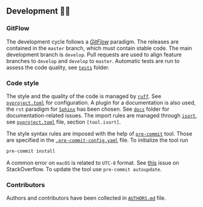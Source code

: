 ## Development 👩‍💻

### GitFlow

The development cycle follows a *[GitFlow](https://www.atlassian.com/git/tutorials/comparing-workflows/gitflow-workflow)*
paradigm. The releases are contained in the `master` branch, which
must contain stable code. The main development branch
is `develop`. Pull requests are used to align feature branches to `develop` and
`develop` to `master`. Automatic tests are run to assess the
code quality, see [`tests`](tests) folder.

### Code style

The style and the quality of the code is managed
by [`ruff`](https://docs.astral.sh/ruff/). See  [`pyproject.toml`](pyproject.toml) for configuration.
A plugin for a documentation is also used, the `rst` paradigm for [`Sphinx`](https://www.sphinx-doc.org/en/master/index.html)
has been chosen. See [`docs`](docs) folder for documentation-related issues.
The import rules are managed through [`isort`](https://pycqa.github.io/isort/), see [`pyproject.toml`](pyproject.toml) file, section
`[tool.isort]`.

The style syntax rules are imposed with the help of [`pre-commit`](https://pre-commit.com/) tool.
Those are specified in the [`.pre-commit-config.yaml`](.pre-commit-config.yaml) file.
To initialize the tool run
```bash
pre-commit install
```
A common error on `macOS` is related to `UTC-8` format. See [this](https://stackoverflow.com/questions/60557160/python3-8-fails-with-fatal-python-error-config-get-locale-encoding) issue
on StackOverflow. To update the tool use `pre-commit autoupdate`.


### Contributors

Authors and contributors have been collected in [`AUTHORS.md`](docs/docs/authors.md) file.
